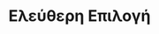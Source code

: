 ---
ref: free-choice
title: "Ελεύθερη Επιλογή"
semester: 2
author: 
excerpt: "Μάθημα από άλλο Tμήμα του Ιονίου Πανεπιστημίου. Τα μαθήματα ελεύθερης επιλογής ΕΕ (δηλαδή μαθήματα επιλογής που διδάσκονται από άλλα Τμήματα του Ιονίου Πανεπιστημίου) πρέπει α) να αντιστοιχούν σε τρεις (3) ή περισσότερες διδακτικές μονάδες στο Πρόγραμμα Σπουδών του άλλου Τμήματος. β) το περιεχόμενό τους να μην είναι Πληροφορική αφού αυτό το περιεχόμενο καλύπτεται πλήρως στο Τμήμα Πληροφορικής, αλλά να σχετίζεται με τα αντικείμενα της Πληροφορικής γ) μόνον ένα μάθημα Ελεύθερης Επιλογής μπορεί να υπολογιστεί στη διαμόρφωση του βαθμού του πτυχίου. Για να δηλώσει ο φοιτητής μάθημα ελεύθερης επιλογής ΕΕ από άλλο Τμήμα, θα πρέπει πρώτα να έρθει σε συνεννόηση με τη Γραμματεία του Τμήματος Πληροφορικής."
uri: 
code: HY008
type: "Ο"
hours: 4
extra: "-"
ects: 4
books: 
---